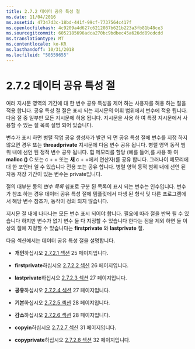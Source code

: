 ```yaml
---
title: 2.7.2 데이터 공유 특성 절
ms.date: 11/04/2016
ms.assetid: 47347d3c-18bd-441f-99cf-7737564c417f
ms.openlocfilehash: 4c9209a4d627c6212087b621b223a3fb81b48ce3
ms.sourcegitcommit: 6052185696adca270bc9bdbec45a626dd89cdcdd
ms.translationtype: MT
ms.contentlocale: ko-KR
ms.lasthandoff: 10/31/2018
ms.locfileid: "50559655"
---
```

# <a name="272-data-sharing-attribute-clauses"></a>2.7.2 데이터 공유 특성 절

여러 지시문 영역의 기간에 대 한 변수 공유 특성을 제어 하는 사용자를 허용 하는 절을 적용 합니다. 공유 특성 절 절은 표시 되는 지시문의 어휘 범위에서 변수에 적용 됩니다. 다음 절 중 일부만 모든 지시문에 허용 됩니다. 지시문을 사용 하 여 특정 지시문에서 사용할 수 있는 절 목록 설명 되어 있습니다.

변수가 표시 하면 병렬 작업 공유 생성자가 발견 되 면 공유 특성 절에 변수를 지정 하지 않으면 경우 또는 **threadprivate** 지시문에 다음 변수 공유 됩니다. 병렬 영역 동적 범위 내에 선언 된 정적 변수 공유 됩니다. 힙 메모리를 할당 (예를 들어,를 사용 하 여 **malloc ()** C 또는 c + + 또는 **새** c + +에서 연산자)를 공유 합니다. 그러나이 메모리에 대 한 포인터 일 수 있습니다 전용 또는 공유 합니다. 병렬 영역 동적 범위 내에 선언 된 자동 저장 기간이 있는 변수는 private입니다.

절의 대부분 동의 *변수 목록* 쉼표로 구분 된 목록이 표시 되는 변수는 인수입니다. 변수가 참조 하는 경우 데이터 공유 특성 절에 템플릿에서 파생 된 형식 및 다른 프로그램에서 해당 변수 참조가, 동작이 정의 되지 않습니다.

지시문 절 내에 나타나는 모든 변수 표시 되어야 합니다. 필요에 따라 절을 반복 될 수 있습니다 하지만 변수가 없기 변수 둘 다 지정할 수 있습니다 한다는 점을 제외 하면 둘 이상의 절에 지정할 수 있습니다는 **firstprivate** 와 **lastprivate** 절.

다음 섹션에서는 데이터 공유 특성 절을 설명합니다.

- **개인**하십시오 [2.7.2.1 섹션](../../parallel/openmp/2-7-2-1-private.md) 25 페이지입니다.

- **firstprivate**하십시오 [2.7.2.2 섹션](../../parallel/openmp/2-7-2-2-firstprivate.md) 26 페이지입니다.

- **lastprivate**하십시오 [2.7.2.3 섹션](../../parallel/openmp/2-7-2-3-lastprivate.md) 27 페이지입니다.

- **공유**하십시오 [2.7.2.4 섹션](../../parallel/openmp/2-7-2-4-shared.md) 27 페이지입니다.

- **기본**하십시오 [2.7.2.5 섹션](../../parallel/openmp/2-7-2-5-default.md) 28 페이지입니다.

- **감소**하십시오 [2.7.2.6 섹션](../../parallel/openmp/2-7-2-6-reduction.md) 28 페이지입니다.

- **copyin**하십시오 [2.7.2.7 섹션](../../parallel/openmp/2-7-2-7-copyin.md) 31 페이지입니다.

- **copyprivate**하십시오 [2.7.2.8 섹션](../../parallel/openmp/2-7-2-8-copyprivate.md) 32 페이지입니다.
